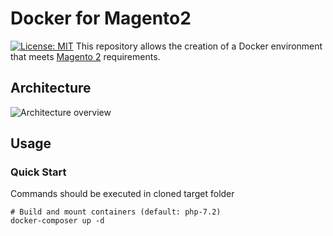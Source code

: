# Docker for Magento2
[![License: MIT](https://img.shields.io/badge/License-MIT-blue.svg)](https://opensource.org/licenses/MIT)
This repository allows the creation of a Docker environment that meets
[Magento 2](http://devdocs.magento.com/guides/v2.2/install-gde/system-requirements-tech.html) requirements.

## Architecture
![Architecture overview](docs/architecture.png "Architecture")

## Usage
### Quick Start
Commands should be executed in cloned target folder 
```
# Build and mount containers (default: php-7.2)
docker-composer up -d

```

